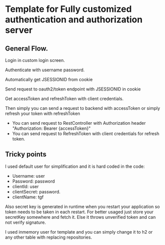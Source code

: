 # Template for Fully customized authentication and authorization server


## General Flow.

Login in custom login screen.

Authenticate with username password.

Automatically get JSESSIONID from cookie

Send request to oauth2/token endpoint with JSESSIONID in cookie

Get accessToken and refreshToken with client credentials.

Then simply you can send a request to backend with accessToken or simply refresh your token with refreshToken
  - You can send request to RestController with Authorization header "Authorization: Bearer {accessToken}"
  - You can send request to RefreshToken with client credentials for refresh token.

## Tricky points

I used default user for simplification and it is hard coded in the code:
  - Username: user
  - Password: password
  - clientId: user
  - clientSecret: password.
  - clientName: tgf

Also secret key is generated in runtime when you restart your application so token needs to be taken in each restart. For better usaged just store your secretKey somewhere and fetch it. Else it throws unverified token and can not verify signature.

I used inmemory user for template and you can simply change it to h2 or any other table with replacing repositories.





